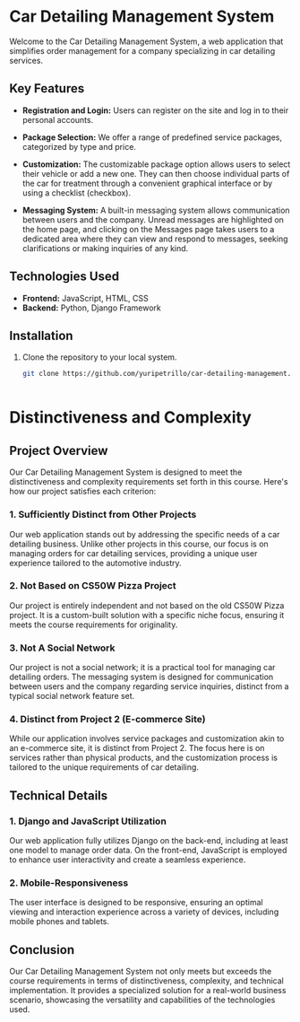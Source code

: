 # Car Detailing Management System

Welcome to the Car Detailing Management System, a web application that simplifies order management for a company specializing in car detailing services.

## Key Features

- **Registration and Login:** Users can register on the site and log in to their personal accounts.

- **Package Selection:** We offer a range of predefined service packages, categorized by type and price.

- **Customization:** The customizable package option allows users to select their vehicle or add a new one. They can then choose individual parts of the car for treatment through a convenient graphical interface or by using a checklist (checkbox).

- **Messaging System:** A built-in messaging system allows communication between users and the company. Unread messages are highlighted on the home page, and clicking on the Messages page takes users to a dedicated area where they can view and respond to messages, seeking clarifications or making inquiries of any kind.

## Technologies Used

- **Frontend:** JavaScript, HTML, CSS
- **Backend:** Python, Django Framework

## Installation

1. Clone the repository to your local system.
   ```bash
   git clone https://github.com/yuripetrillo/car-detailing-management.git
   
   
   
# Distinctiveness and Complexity

## Project Overview

Our Car Detailing Management System is designed to meet the distinctiveness and complexity requirements set forth in this course. Here's how our project satisfies each criterion:

### 1. Sufficiently Distinct from Other Projects

Our web application stands out by addressing the specific needs of a car detailing business. Unlike other projects in this course, our focus is on managing orders for car detailing services, providing a unique user experience tailored to the automotive industry.

### 2. Not Based on CS50W Pizza Project

Our project is entirely independent and not based on the old CS50W Pizza project. It is a custom-built solution with a specific niche focus, ensuring it meets the course requirements for originality.

### 3. Not A Social Network

Our project is not a social network; it is a practical tool for managing car detailing orders. The messaging system is designed for communication between users and the company regarding service inquiries, distinct from a typical social network feature set.

### 4. Distinct from Project 2 (E-commerce Site)

While our application involves service packages and customization akin to an e-commerce site, it is distinct from Project 2. The focus here is on services rather than physical products, and the customization process is tailored to the unique requirements of car detailing.

## Technical Details

### 1. Django and JavaScript Utilization

Our web application fully utilizes Django on the back-end, including at least one model to manage order data. On the front-end, JavaScript is employed to enhance user interactivity and create a seamless experience.

### 2. Mobile-Responsiveness

The user interface is designed to be responsive, ensuring an optimal viewing and interaction experience across a variety of devices, including mobile phones and tablets.

## Conclusion

Our Car Detailing Management System not only meets but exceeds the course requirements in terms of distinctiveness, complexity, and technical implementation. It provides a specialized solution for a real-world business scenario, showcasing the versatility and capabilities of the technologies used.
